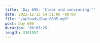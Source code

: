```yaml
---
title: 'Day 695: "Clear and convincing."'
date: 2022-12-15 14:51:00 -08:00
file: "/uploads/Day-B695.mp3"
post: Day 695
duration: '00:03:25'
length: 3101957
---
```


